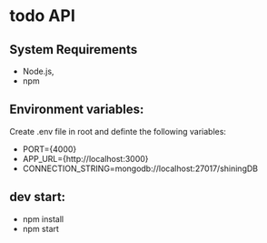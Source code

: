 # todo API

## System Requirements

- Node.js,
- npm

## Environment variables:

Create .env file in root and definte the following variables:

- PORT={4000}
- APP_URL={http://localhost:3000}
- CONNECTION_STRING=mongodb://localhost:27017/shiningDB

## dev start:

- npm install
- npm start
